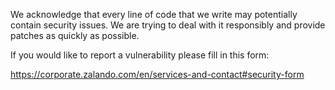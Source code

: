 We acknowledge that every line of code that we write may potentially contain security issues. We are trying to deal with it responsibly and provide patches as quickly as possible.

If you would like to report a vulnerability please fill in this form:

https://corporate.zalando.com/en/services-and-contact#security-form
